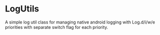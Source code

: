 # LogUtils
A simple log util class for managing native android logging with Log.d/i/w/e priorities with separate switch flag for each priority.
